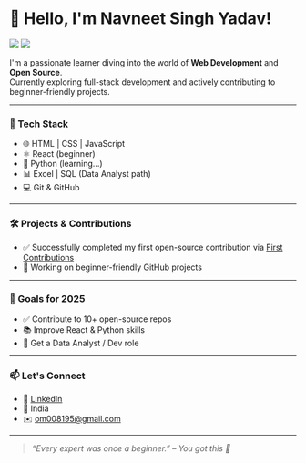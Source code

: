 # 👋 Hello, I'm Navneet Singh Yadav!

[![](https://img.shields.io/badge/First%20Contribution-%E2%9C%94-green.svg)](https://github.com/firstcontributions/first-contributions)
[![](https://img.shields.io/github/followers/Navneet225?label=Follow&style=social)](https://github.com/Navneet225)

I'm a passionate learner diving into the world of **Web Development** and **Open Source**.  
Currently exploring full-stack development and actively contributing to beginner-friendly projects.  

---

### 🔧 Tech Stack
- 🌐 HTML | CSS | JavaScript
- ⚛️ React (beginner)
- 🐍 Python (learning...)
- 📊 Excel | SQL (Data Analyst path)
- 💻 Git & GitHub

---

### 🛠️ Projects & Contributions
- ✅ Successfully completed my first open-source contribution via [First Contributions](https://github.com/firstcontributions/first-contributions)
- 🧩 Working on beginner-friendly GitHub projects

---

### 🚀 Goals for 2025
- ✅ Contribute to 10+ open-source repos
- 📚 Improve React & Python skills
- 🧠 Get a Data Analyst / Dev role

---

### 📫 Let's Connect
- 💼 [LinkedIn](https://www.linkedin.com/in/navneet-singh-yadav-439886281/)
- 📍 India
- ✉️ om008195@gmail.com

---

> *“Every expert was once a beginner.” – You got this 🚀*
